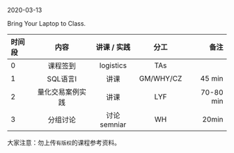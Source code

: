 2020-03-13

Bring Your Laptop to Class. 

|时间段     |  内容    | 讲课 / 实践     |  分工  |备注       |
| :---     |   :----:    |   :----:    |    :----:    |       ---: |
|    0     | 课程签到     |  logistics   |     TAs     |        |
|    1     | SQL语言I   |  讲课   |    GM/WHY/CZ     |    45 min    |
|    2     | 量化交易案例实践 |  讲课   |    LYF     |   70-80 min     |
|    3     | 分组讨论 |   讨论semniar   |    WH     |    20min     |


大家注意：勿上传``有版权``的课程参考资料。
